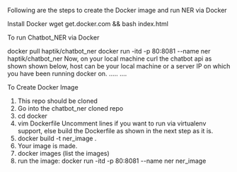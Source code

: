 Following are the steps to create the Docker image and run NER via Docker

Install Docker 
wget get.docker.com  && bash index.html

To run Chatbot_NER via Docker 

docker pull haptik/chatbot_ner
docker run -itd -p 80:8081 --name ner haptik/chatbot_ner
Now, on your local machine curl the chatbot api as shown shown below, host can be your local machine or a server IP on which you have been running docker on.
.....
....

To Create Docker Image 
1. This repo should be cloned
2. Go into the chatbot_ner cloned repo
3. cd docker 
4. vim Dockerfile
   Uncomment lines if you want to run via virtualenv support, else build the Dockerfile as shown in the next step as it is.
5. docker build -t ner_image .
6. Your image is made.
7. docker images (list the images)
6. run the image: 
   docker run -itd -p 80:8081 --name ner ner_image
